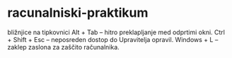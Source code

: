 # racunalniski-praktikum
bližnjice na tipkovnici
Alt + Tab – hitro preklapljanje med odprtimi okni.
Ctrl + Shift + Esc – neposreden dostop do Upravitelja opravil.
Windows + L – zaklep zaslona za zaščito računalnika.
